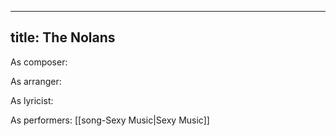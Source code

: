 
---
title: The Nolans
---
As composer: 

As arranger: 

As lyricist: 

As performers: [[song-Sexy Music|Sexy Music]]
